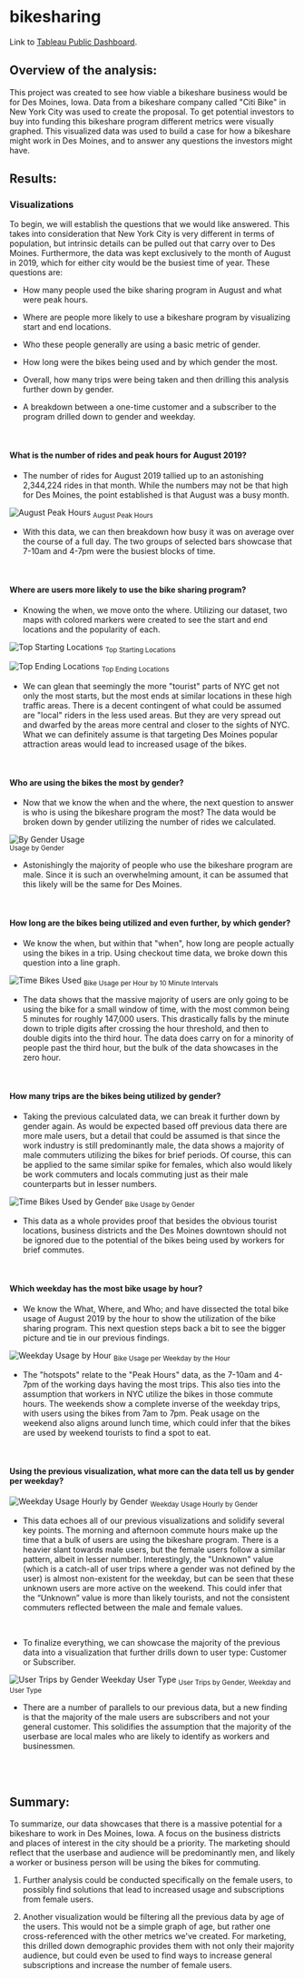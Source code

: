 # bikesharing

Link to [Tableau Public Dashboard](https://public.tableau.com/views/NYCBikeshareAnalysis_16636315619250/NYCBikeshareStory?:language=en-US&publish=yes&:display_count=n&:origin=viz_share_link).

## Overview of the analysis:

This project was created to see how viable a bikeshare business would be for Des Moines, Iowa. Data from a bikeshare company called "Citi Bike" in New York City was used to create the proposal. To get potential investors to buy into funding this bikeshare program different metrics were visually graphed. This visualized data was used to build a case for how a bikeshare might work in Des Moines, and to answer any questions the investors might have.

## Results:

### Visualizations
To begin, we will establish the questions that we would like answered. This takes into consideration that New York City is very different in terms of population, but intrinsic details can be pulled out that carry over to Des Moines. Furthermore, the data was kept exclusively to the month of August in 2019, which for either city would be the busiest time of year.
These questions are:

- How many people used the bike sharing program in August and what were peak hours.

- Where are people more likely to use a bikeshare program by visualizing start and end locations.

- Who these people generally are using a basic metric of gender.

- How long were the bikes being used and by which gender the most.

- Overall, how many trips were being taken and then drilling this analysis further down by gender.

- A breakdown between a one-time customer and a subscriber to the program drilled down to gender and weekday.
<br>

#### What is the number of rides and peak hours for August 2019?

* The number of rides for August 2019 tallied up to an astonishing 2,344,224 rides in that month. While the numbers may not be that high for Des Moines, the point established is that August was a busy month.

![August Peak Hours](Resources/August_Peak_Hours.png)
<sub>August Peak Hours</sub>

* With this data, we can then breakdown how busy it was on average over the course of a full day. The two groups of selected bars showcase that 7-10am and 4-7pm were the busiest blocks of time.
<br>

#### Where are users more likely to use the bike sharing program?

* Knowing the when, we move onto the where. Utilizing our dataset, two maps with colored markers were created to see the start and end locations and the popularity of each.

![Top Starting Locations](Resources/Top_Start_Loc.png)
<sub>Top Starting Locations</sub>

![Top Ending Locations](Resources/Top_End_Loc.png)
<sub>Top Ending Locations</sub>

* We can glean that seemingly the more "tourist" parts of NYC get not only the most starts, but the most ends at similar locations in these high traffic areas. There is a decent contingent of what could be assumed are "local" riders in the less used areas. But they are very spread out and dwarfed by the areas more central and closer to the sights of NYC. What we can definitely assume is that targeting Des Moines popular attraction areas would lead to increased usage of the bikes.
<br>

#### Who are using the bikes the most by gender?

* Now that we know the when and the where, the next question to answer is who is using the bikeshare program the most? The data would be broken down by gender utilizing the number of rides we calculated.

![By Gender Usage](Resources/By_Gender_Usage.png) <br>
<sub>Usage by Gender</sub>

* Astonishingly the majority of people who use the bikeshare program are male. Since it is such an overwhelming amount, it can be assumed that this likely will be the same for Des Moines.
<br>

#### How long are the bikes being utilized and even further, by which gender?

* We know the when, but within that "when", how long are people actually using the bikes in a trip. Using checkout time data, we broke down this question into a line graph.

![Time Bikes Used](Resources/By_Hour_Bike_Usage.png)
<sub>Bike Usage per Hour by 10 Minute Intervals</sub>

* The data shows that the massive majority of users are only going to be using the bike for a small window of time, with the most common being 5 minutes for roughly 147,000 users. This drastically falls by the minute down to triple digits after crossing the hour threshold, and then to double digits into the third hour. The data does carry on for a minority of people past the third hour, but the bulk of the data showcases in the zero hour.
<br>

#### How many trips are the bikes being utilized by gender?

* Taking the previous calculated data, we can break it further down by gender again. As would be expected based off previous data there are more male users, but a detail that could be assumed is that since the work industry is still predominantly male, the data shows a majority of male commuters utilizing the bikes for brief periods. Of course, this can be applied to the same similar spike for females, which also would likely be work commuters and locals commuting just as their male counterparts but in lesser numbers.

![Time Bikes Used by Gender](Resources/By_Hour_Gender_Usage.png)
<sub>Bike Usage by Gender</sub>

* This data as a whole provides proof that besides the obvious tourist locations, business districts and the Des Moines downtown should not be ignored due to the potential of the bikes being used by workers for brief commutes.
<br>

#### Which weekday has the most bike usage by hour?

* We know the What, Where, and Who; and have dissected the total bike usage of August 2019 by the hour to show the utilization of the bike sharing program. This next question steps back a bit to see the bigger picture and tie in our previous findings.

![Weekday Usage by Hour](Resources/Weekday_Usage_Hourly.png)
<sub>Bike Usage per Weekday by the Hour</sub>

* The "hotspots" relate to the "Peak Hours" data, as the 7-10am and 4-7pm of the working days having the most trips. This also ties into the assumption that workers in NYC utilize the bikes in those commute hours. The weekends show a complete inverse of the weekday trips, with users using the bikes from 7am to 7pm. Peak usage on the weekend also aligns around lunch time, which could infer that the bikes are used by weekend tourists to find a spot to eat.
<br>

#### Using the previous visualization, what more can the data tell us by gender per weekday?

![Weekday Usage Hourly by Gender](Resources/Gender_Usage_Hourly.png)
<sub>Weekday Usage Hourly by Gender</sub>

* This data echoes all of our previous visualizations and solidify several key points. The morning and afternoon commute hours make up the time that a bulk of users are using the bikeshare program. There is a heavier slant towards male users, but the female users follow a similar pattern, albeit in lesser number. Interestingly, the "Unknown" value (which is a catch-all of user trips where a gender was not defined by the user) is almost non-existent for the weekday, but can be seen that these unknown users are more active on the weekend. This could infer that the “Unknown” value is more than likely tourists, and not the consistent commuters reflected between the male and female values.
<br>

* To finalize everything, we can showcase the majority of the previous data into a visualization that further drills down to user type: Customer or Subscriber.

![User Trips by Gender Weekday User Type](Resources/Trips_Gender_Weekday.png)
<sub>User Trips by Gender, Weekday and User Type</sub>

* There are a number of parallels to our previous data, but a new finding is that the majority of the male users are subscribers and not your general customer. This solidifies the assumption that the majority of the userbase are local males who are likely to identify as workers and businessmen.
<br>
<br>

## Summary:

To summarize, our data showcases that there is a massive potential for a bikeshare to work in Des Moines, Iowa. A focus on the business districts and places of interest in the city should be a priority. The marketing should reflect that the userbase and audience will be predominantly men, and likely a worker or business person will be using the bikes for commuting.

1. Further analysis could be conducted specifically on the female users, to possibly find solutions that lead to increased usage and subscriptions from female users.

2. Another visualization would be filtering all the previous data by age of the users. This would not be a simple graph of age, but rather one cross-referenced with the other metrics we've created. For marketing, this drilled down demographic provides them with not only their majority audience, but could even be used to find ways to increase general subscriptions and increase the number of female users.
